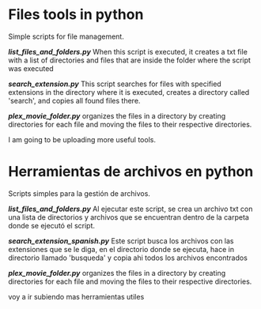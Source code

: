 # Files tools in python
Simple scripts for file management.

***list_files_and_folders.py*** 
When this script is executed, it creates a txt file with a list of directories and files that are inside the folder where the script was executed

***search_extension.py***
This script searches for files with specified extensions in the directory where it is executed, creates a directory called 'search', and copies all found files there.

***plex_movie_folder.py*** organizes the files in a directory by creating directories for each file and moving the files to their respective directories.

I am going to be uploading more useful tools.

# Herramientas de archivos en python
Scripts simples para la gestión de archivos.

***list_files_and_folders.py*** Al ejecutar este script,
se crea un archivo txt con una lista de directorios y archivos que se encuentran
dentro de la carpeta donde se ejecutó el script.

***search_extension_spanish.py***
Este script busca los archivos con las extensiones que se le diga, en el directorio donde se ejecuta, hace in directorio llamado 'busqueda' y copia ahi todos los archivos encontrados

***plex_movie_folder.py*** organizes the files in a directory by creating directories for each file and moving the files to their respective directories.

voy a ir subiendo mas herramientas utiles
